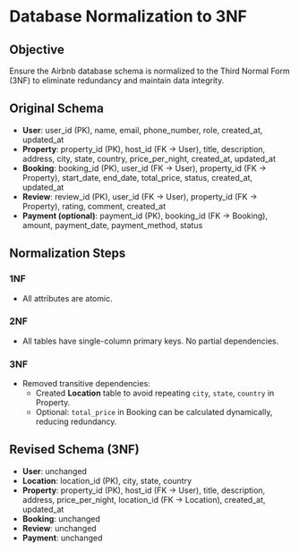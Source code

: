# Database Normalization to 3NF

## Objective
Ensure the Airbnb database schema is normalized to the Third Normal Form (3NF) to eliminate redundancy and maintain data integrity.

## Original Schema
- **User**: user_id (PK), name, email, phone_number, role, created_at, updated_at
- **Property**: property_id (PK), host_id (FK → User), title, description, address, city, state, country, price_per_night, created_at, updated_at
- **Booking**: booking_id (PK), user_id (FK → User), property_id (FK → Property), start_date, end_date, total_price, status, created_at, updated_at
- **Review**: review_id (PK), user_id (FK → User), property_id (FK → Property), rating, comment, created_at
- **Payment (optional)**: payment_id (PK), booking_id (FK → Booking), amount, payment_date, payment_method, status

## Normalization Steps

### 1NF
- All attributes are atomic.

### 2NF
- All tables have single-column primary keys. No partial dependencies.

### 3NF
- Removed transitive dependencies:
  - Created **Location** table to avoid repeating `city`, `state`, `country` in Property.
  - Optional: `total_price` in Booking can be calculated dynamically, reducing redundancy.

## Revised Schema (3NF)
- **User**: unchanged
- **Location**: location_id (PK), city, state, country
- **Property**: property_id (PK), host_id (FK → User), title, description, address, price_per_night, location_id (FK → Location), created_at, updated_at
- **Booking**: unchanged
- **Review**: unchanged
- **Payment**: unchanged
